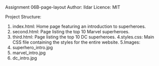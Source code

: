 Assignment 06B-page-layout
Author: Ildar
Licence: MIT



Project Structure:

1. index.html: Home page featuring an introduction to superheroes.
2. second.html: Page listing the top 10 Marvel superheroes.
3. third.html: Page listing the top 10 DC superheroes.
4.styles.css: Main CSS file containing the styles for the entire website.
5.Images:
  1. superhero_intro.jpg
  2. marvel_intro.jpg
  3. dc_intro.jpg
